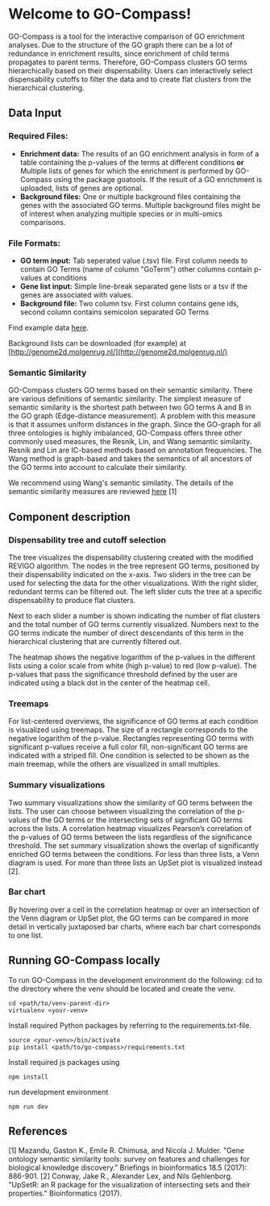 
# Welcome to GO-Compass!

GO-Compass is a tool for the interactive comparison of GO enrichment analyses. Due to the structure of the GO graph there can be a lot of redundance in enrichment results, since enrichment of child terms propagates to parent terms. Therefore, GO-Compass clusters GO terms hierarchically based on their dispensability. Users can interactively select dispensability cutoffs to filter the data and to create flat clusters from the hierarchical clustering. 

## Data Input

### Required Files:

* **Enrichment data:** The results of an GO enrichment analysis in form of a table containing the p-values of the terms at different conditions **or** Multiple lists of genes for which the enrichment is performed by GO-Compass using the package goatools. If the result of a GO enrichment is uploaded, lists of genes are optional.
* **Background files:** One or multiple background files containing the genes with the associated GO terms. Multiple background files might be of interest when analyzing multiple species or in multi-omics comparisons.


### File Formats:

* **GO term input:** Tab seperated value (.tsv) file. First column needs to contain GO Terms (name of column "GoTerm") other columns contain p-values at conditions
* **Gene list input:** Simple line-break separated gene lists or a tsv if the genes are associated with values.
* **Background file:** Two column tsv. First column contains gene ids, second column contains semicolon separated GO Terms

Find example data [here](https://github.com/Integrative-Transcriptomics/GO-Compass/tree/master/gocompass/data).

Background lists can be downloaded (for example) at [http://genome2d.molgenrug.nl/](http://genome2d.molgenrug.nl/) 

### Semantic Similarity
GO-Compass clusters GO terms based on their semantic similarity. There are various definitions of semantic similarity. The simplest measure of semantic similarity is the shortest path between two GO terms A and B in the GO graph (Edge-distance measurement). A problem with this measure is that it assumes uniform distances in the graph. Since the GO-graph for all three ontologies is highly imbalanced, GO-Compass offers three other commonly used measures, the Resnik, Lin, and Wang semantic similarity. Resnik and Lin are IC-based methods based on annotation frequencies. The Wang method is graph-based and takes the semantics of all ancestors of the GO terms into account to calculate their similarity. 

We recommend using Wang's semantic similatity. The details of the semantic similarity measures are reviewed [here](https://doi.org/10.1093/bib/bbw067) [1]
## Component description

### Dispensability tree and cutoff selection
The tree visualizes the dispensability clustering created with the modified REVIGO algorithm. The nodes in the tree represent GO terms, positioned by their dispensability indicated on the x-axis. Two sliders in the tree can be used for selecting the data for the other visualizations. With the right slider, redundant terms can be filtered out. The left slider cuts the tree at a specific dispensability to produce flat clusters.

Next to each slider a number is shown indicating the number of flat clusters and the total number of GO terms currently visualized. Numbers next to the GO terms indicate the number of direct descendants of this term in the hierarchical clustering that are currently filtered out. 

The heatmap shows the negative logarithm of the p-values in the different lists using a color scale from white (high p-value) to red (low p-value). The p-values that pass the significance threshold defined by the user are indicated using a black dot in the center of the heatmap cell.
### Treemaps
For list-centered overviews, the significance of GO terms at each condition is visualized using treemaps. The size of a rectangle corresponds to the negative logarithm of the p-value. Rectangles representing GO terms with significant p-values receive a full color fill, non-significant GO terms are indicated with a striped fill. One condition is selected to be shown as the main treemap, while the others are visualized in small multiples.
### Summary visualizations
Two summary visualizations show the similarity of GO terms between the lists. The user can choose between visualizing the correlation of the p-values of the GO terms or the intersecting sets of significant GO terms across the lists. A correlation heatmap visualizes Pearson’s correlation of the p-values of GO terms between the lists regardless of the significance threshold. The set summary visualization shows the overlap of significantly enriched GO terms between the conditions. For less than three lists, a Venn diagram is used. For more than three lists an UpSet plot is visualized instead [2].
### Bar chart
By hovering over a cell in the correlation heatmap or over an intersection of the Venn diagram or UpSet plot, the GO terms can be compared in more detail in vertically juxtaposed bar charts, where each bar chart corresponds to one list.
## Running GO-Compass locally

To run GO-Compass in the development environment do the following:
cd to the directory where the venv should be located and create the venv.
```
cd <path/to/venv-parent-dir>
virtualenv <your-venv>
```
Install required Python packages by referring to the requirements.txt-file.
```
source <your-venv>/bin/activate
pip install <path/to/go-compass>/requirements.txt
```
Install required js packages using
```
npm install
```
run development environment
```
npm run dev
```

## References

[1] Mazandu, Gaston K., Emile R. Chimusa, and Nicola J. Mulder. "Gene ontology semantic similarity tools: survey on features and challenges for biological knowledge discovery." Briefings in bioinformatics 18.5 (2017): 886-901.
[2] Conway, Jake R., Alexander Lex, and Nils Gehlenborg. "UpSetR: an R package for the visualization of intersecting sets and their properties." Bioinformatics (2017).